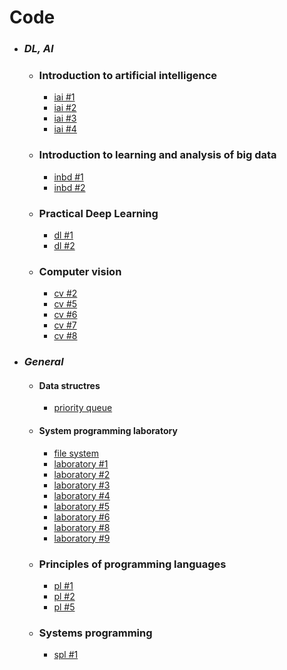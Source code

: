 # Code
* ### *DL, AI*
    * ### Introduction to artificial intelligence
       * [iai #1]
       * [iai #2]
       * [iai #3]
       * [iai #4]
    * ### Introduction to learning and analysis of big data
       * [inbd #1]
       * [inbd #2]
    * ### Practical Deep Learning
       * [dl #1]
       * [dl #2]
    * ### Computer vision
       * [cv #2]
       * [cv #5]
       * [cv #6]
       * [cv #7]
       * [cv #8]
 * ### *General*
     * #### Data structres
       * [priority queue]  
   * #### System programming laboratory
       * [file system]
       * [laboratory #1]
       * [laboratory #2]
       * [laboratory #3]
       * [laboratory #4]
       * [laboratory #5]
       * [laboratory #6]
       * [laboratory #8]
       * [laboratory #9]
   * ### Principles of programming languages
       * [pl #1]
       * [pl #2]
       * [pl #5]
   * ### Systems programming
       * [spl #1]



[spl #1]: <https://github.com/omerem/spl-2>


[pl #1]: <https://github.com/omerem/pl-1>
[pl #2]: <https://github.com/omerem/pl-2>
[pl #5]: <https://github.com/omerem/pl-5>

[cv #2]: <https://github.com/omerem/cv-2>
[cv #5]: <https://github.com/omerem/cv-5>
[cv #6]: <https://github.com/omerem/cv-6>
[cv #7]: <https://github.com/omerem/cv-7>
[cv #8]: <https://github.com/omerem/cv-8>



[dl #1]: <https://github.com/omerem/dl-1>
[dl #2]: <https://github.com/omerem/dl-2>

[iai #1]: <https://github.com/omerem/iai-1>
[iai #2]: <https://github.com/omerem/iai-2>
[iai #3]: <https://github.com/omerem/iai-3>
[iai #4]: <https://github.com/omerem/iai-4>



[inbd #1]: <https://github.com/omerem/inbd-1>
[inbd #2]: <https://github.com/omerem/inbd-2>


[priority queue]: <https://github.com/omerem/Data-Structures_PriorityQueue>
[file system]: <https://github.com/omerem/Sys-Prog_FileSystem>
[laboratory #1]: <https://github.com/omerem/Sys_Prog_Lab-1>
[laboratory #2]: <https://github.com/omerem/Sys_Prog_Lab-2>
[laboratory #3]: <https://github.com/omerem/Sys_Prog_Lab-3>
[laboratory #4]: <https://github.com/omerem/Sys_Prog_Lab-4>
[laboratory #5]: <https://github.com/omerem/Sys_Prog_Lab-5>
[laboratory #6]: <https://github.com/omerem/Sys_Prog_Lab-6>
[laboratory #8]: <https://github.com/omerem/Sys_Prog_Lab-8>
[laboratory #9]: <https://github.com/omerem/Sys_Prog_Lab-9>
